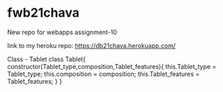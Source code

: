 # fwb21chava

New repo for webapps assignment-10

link to my heroku repo: <https://db21chava.herokuapp.com/>

Class - Tablet class Tablet{ constructor(Tablet_type,composition,Tablet_features){
    this.Tablet_type = Tablet_type;
    this.composition = composition;
    this.Tablet_features = Tablet_features;
}
}
